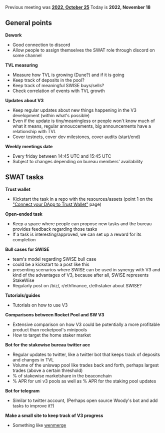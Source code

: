 Previous meeting was [**2022, October 25**](https://github.com/stakewise/bureau-notes/blob/main/agenda/2022-10-25.md)
Today is **2022, November 18**

## General points

**Dework**
- Good connection to discord
- Allow people to assign themselves the SWAT role through discord on some channel

**TVL measuring**
- Measure how TVL is growing (Dune?) and if it is going
- Keep track of deposits in the pool?
- Keep track of meaningful SWISE buys/sells?
- Check correlation of events with TVL growth

**Updates about V3**
- Keep regular updates about new things happening in the V3 development (within what's possible)
- Even if the update is tiny/meaningless or people won't know much of what it means, regular annouccements, big announcements have a relationship with TVL
- Cover testnets, cover dev milestones, cover audits (start/end)

**Weekly meetings date**
- Every friday between 14:45 UTC and 15:45 UTC
- Subject to changes depending on bureau members' availability

## SWAT tasks

**Trust wallet**
- Kickstart the task in a repo with the resources/assets (point 1 on the ["Connect your DApp to Trust Wallet"](https://community.trustwallet.com/t/connect-your-dapp-to-trust-wallet/100109) page)

**Open-ended task**
- Keep a space where people can propose new tasks and the bureau provides feedback regarding those tasks
- If a task is interesting/approved, we can set up a reward for its completion

**Bull cases for SWISE**
- team's model regarding SWISE bull case
- could be a kickstart to a post like this
- presenting scenarios where SWISE can be used in synergy with V3 and kind of the advantages of V3, because after all, SWISE represents StakeWise
- Regularly post on /biz/, r/ethfinance, r/ethstaker about SWISE?

**Tutorials/guides**
- Tutorials on how to use V3

**Comparisons between Rocket Pool and SW V3**
- Extensive comparison on how V3 could be potentially a more profitable product than rocketpool's minipools
- How to target the home staker market

**Bot for the stakewise bureau twitter acc**
- Regular updates to twitter, like a twitter bot that keeps track of deposits and changes in TVL
- Volume of the uniswap pool like trades back and forth, perhaps largest trades (above a certain threshold)
- % of stakewise marketshare in the beaconchain
- % APR for uni v3 pools as well as % APR for the staking pool updates

**Bot for telegram**
- Similar to twitter account, (Perhaps open source Woody's bot and add tasks to improve it?)

**Make a small site to keep track of V3 progress**
- Something like [wenmerge](https://wenmerge.com/)
